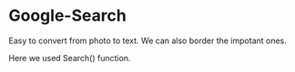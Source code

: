 # Google-Search

Easy to convert from photo to text.
We can also border the impotant ones.

Here we used Search() function.
